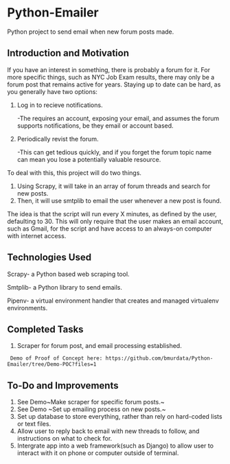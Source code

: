 # Python-Emailer
   Python project to send email when new forum posts made.
## Introduction and Motivation
   If you have an interest in something, there is probably a forum for it. For more specific things, such as NYC Job Exam results, there may only be a forum post that remains active for years. Staying up to date can be hard, as you generally have two options:

   1. Log in to recieve notifications. 
   
      -The requires an account, exposing your email, and assumes the forum supports notifications, be they email or account based.
   2. Periodically revist the forum. 

      -This can get tedious quickly, and if you forget the forum topic name can mean you lose a potentially valuable resource.

   To deal with this, this project will do two things.

   1. Using Scrapy, it will take in an array of forum threads and search for new posts. 
   2. Then, it will use smtplib to email the user whenever a new post is found. 
   
   The idea is that the script will run every X minutes, as defined by the user, defaulting to 30. This will only require that the user makes an email account, such as Gmail, for the script and have access to an always-on computer with internet access.

## Technologies Used

   Scrapy- a Python based web scraping tool.

   Smtplib- a Python library to send emails.

   Pipenv- a virtual environment handler that creates and managed virtualenv environments.

## Completed Tasks
   1. Scraper for forum post, and email processing established.

     Demo of Proof of Concept here: https://github.com/bmurdata/Python-Emailer/tree/Demo-POC?files=1
## To-Do and Improvements

   1. See Demo~Make scraper for specific forum posts.~
   2. See Demo ~Set up emailing process on new posts.~
   3. Set up database to store everything, rather than rely on hard-coded lists or text files.
   4. Allow user to reply back to email with new threads to follow, and instructions on what to check for.
   5. Intergrate app into a web framework(such as Django) to allow user to interact with it on phone or computer outside of terminal.
